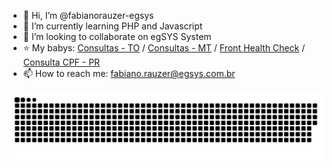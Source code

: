 

- :wave: Hi, I’m @fabianorauzer-egsys
- 🌱 I’m currently learning PHP and Javascript
- :revolving_hearts: I’m looking to collaborate on egSYS System
- :star: My babys: [Consultas - TO](https://github.com/egsys-dev/syspm-webservice-consultas-to) / [Consultas - MT](https://github.com/egsys-dev/syspm-webservice-consultas-mt) / [Front Health Check](https://github.com/egsys-dev/health-check-vue-js) / [Consulta CPF - PR](https://github.com/egsys-dev/syspm-consulta-cpf-pr)
- 📫 How to reach me: fabiano.rauzer@egsys.com.br


</div>
 
  ![Snake animation](https://github.com/fabianorauzer-egsys/fabianorauzer-egsys/blob/output/github-contribution-grid-snake.svg)
 
</div>
 
